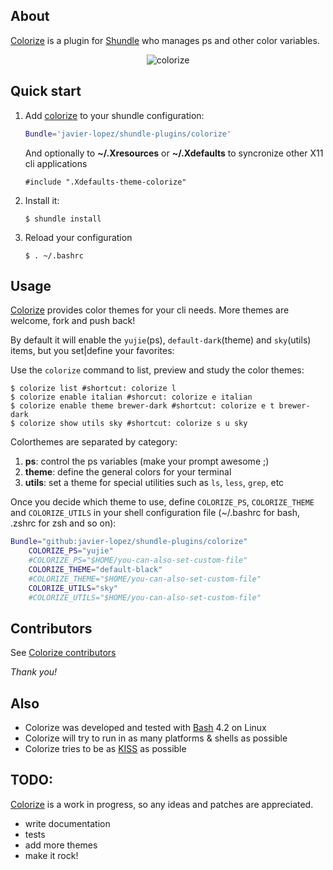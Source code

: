 ## About

[Colorize](https://github.com/javier-lopez/shundle-plugins/tree/master/colorize) is a plugin for [Shundle](https://github.com/javier-lopez/shundle) who manages ps and other color variables.

<p align="center">
<img src="http://javier.io/assets/img/colorize.gif" alt="colorize"/>
</p>

## Quick start

1. Add [colorize](https://github.com/javier-lopez/shundle-plugins/tree/master/colorize) to your shundle configuration:

   ```sh
   Bundle='javier-lopez/shundle-plugins/colorize'
   ```

   And optionally to **~/.Xresources** or **~/.Xdefaults** to syncronize other X11 cli applications

   ```
   #include ".Xdefaults-theme-colorize"
   ```

2. Install it:

   ```
   $ shundle install
   ```

3. Reload your configuration

   ```
   $ . ~/.bashrc
   ```

## Usage

[Colorize](https://github.com/javier-lopez/shundle-plugins/tree/master/colorize) provides color themes for your cli needs. More themes are welcome, fork and push back!

By default it will enable the `yujie`(ps), `default-dark`(theme) and `sky`(utils) items, but you set|define your favorites:

Use the `colorize` command to list, preview and study the color themes:

   ```
   $ colorize list #shortcut: colorize l
   $ colorize enable italian #shorcut: colorize e italian
   $ colorize enable theme brewer-dark #shortcut: colorize e t brewer-dark
   $ colorize show utils sky #shortcut: colorize s u sky
   ```

Colorthemes are separated by category:

 1. **ps**: control the ps variables (make your prompt awesome ;)
 2. **theme**: define the general colors for your terminal
 3. **utils**: set a theme for special utilities such as `ls`, `less`, `grep`, etc

Once you decide which theme to use, define `COLORIZE_PS`, `COLORIZE_THEME` and `COLORIZE_UTILS` in your shell configuration file (~/.bashrc for bash, .zshrc for zsh and so on):

   ```sh
   Bundle="github:javier-lopez/shundle-plugins/colorize"
       COLORIZE_PS="yujie"
       #COLORIZE_PS="$HOME/you-can-also-set-custom-file"
       COLORIZE_THEME="default-black"
       #COLORIZE_THEME="$HOME/you-can-also-set-custom-file"
       COLORIZE_UTILS="sky"
       #COLORIZE_UTILS="$HOME/you-can-also-set-custom-file"
   ```

## Contributors

See [Colorize contributors](https://github.com/javier-lopez/shundle-plugins/graphs/contributors)

*Thank you!*

## Also

* Colorize was developed and tested with [Bash](http://en.wikipedia.org/wiki/Bash_%28Unix_shell%29) 4.2 on Linux
* Colorize will try to run in as many platforms & shells as possible
* Colorize tries to be as [KISS](http://en.wikipedia.org/wiki/KISS_principle) as possible

## TODO:
[Colorize](https://github.com/javier-lopez/shundle-plugins/tree/master/colorize) is a work in progress, so any ideas and patches are appreciated.

* write documentation
* tests
* add more themes
* make it rock!
